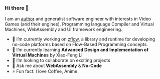 ### Hi there 👋

I am an [author](https://www.packtpub.com/product/lve-for-lua-game-programming/9781782161608) and  generalist software engineer with interests in Video Games (and their engines), Programming language Compiler and Virtual Machines, WebAssembly and UI framework engineering.

- 🔭 I’m currently working on [zflow](https://github.com/darmie/zflow), a library and runtime for developing no-code platforms based on Flow-Based Programming concepts.
- 🌱 I’m currently learning **Advanced Design and Implementation of Virtual Machines** by Xiao-Feng Li
- 👯 I’m looking to collaborate on exciting projects
- 💬 Ask me about **WebAssembly**  & **No-Code**
- ⚡ Fun fact: I love Coffee, Anime.

<!--
**darmie/darmie** is a ✨ _special_ ✨ repository because its `README.md` (this file) appears on your GitHub profile.

Here are some ideas to get you started:

- 🔭 I’m currently working on ...
- 🌱 I’m currently learning ...
- 👯 I’m looking to collaborate on ...
- 🤔 I’m looking for help with ...
- 💬 Ask me about ...
- 📫 How to reach me: ...
- 😄 Pronouns: ...
- ⚡ Fun fact: ...
-->
